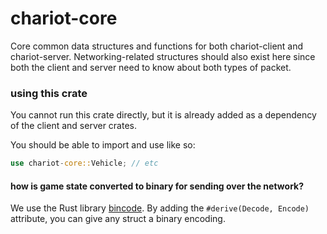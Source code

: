 # chariot-core

Core common data structures and functions for both chariot-client and chariot-server.
Networking-related structures should also exist here since both the client and server need to
know about both types of packet.

### using this crate

You cannot run this crate directly, but it is already added
as a dependency of the client and server crates.

You should be able to import and use like so:

```rust
use chariot-core::Vehicle; // etc
```


#### how is game state converted to binary for sending over the network?

We use the Rust library [bincode](https://github.com/bincode-org/bincode).
By adding the `#derive(Decode, Encode)` attribute, you can give any struct a binary encoding.
